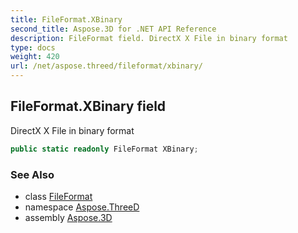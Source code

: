```yaml
---
title: FileFormat.XBinary
second_title: Aspose.3D for .NET API Reference
description: FileFormat field. DirectX X File in binary format
type: docs
weight: 420
url: /net/aspose.threed/fileformat/xbinary/
---
```

## FileFormat.XBinary field

DirectX X File in binary format

```csharp
public static readonly FileFormat XBinary;
```

### See Also

* class [FileFormat](../)
* namespace [Aspose.ThreeD](../../fileformat/)
* assembly [Aspose.3D](../../../)


